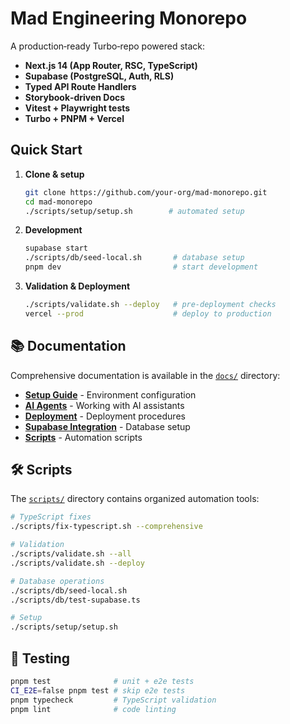 # Mad Engineering Monorepo

A production‑ready Turbo‐repo powered stack:

- **Next.js 14 (App Router, RSC, TypeScript)**
- **Supabase (PostgreSQL, Auth, RLS)**
- **Typed API Route Handlers**
- **Storybook‑driven Docs**
- **Vitest + Playwright tests**
- **Turbo + PNPM + Vercel**

## Quick Start

1. **Clone & setup**
   ```bash
   git clone https://github.com/your-org/mad-monorepo.git
   cd mad-monorepo
   ./scripts/setup/setup.sh        # automated setup
   ```

2. **Development**
   ```bash
   supabase start
   ./scripts/db/seed-local.sh       # database setup
   pnpm dev                         # start development
   ```

3. **Validation & Deployment**
   ```bash
   ./scripts/validate.sh --deploy   # pre-deployment checks
   vercel --prod                    # deploy to production
   ```

## 📚 Documentation

Comprehensive documentation is available in the [`docs/`](./docs/) directory:

- **[Setup Guide](./docs/setup/environment.md)** - Environment configuration
- **[AI Agents](./docs/development/ai-agents.md)** - Working with AI assistants
- **[Deployment](./docs/deployment/checklist.md)** - Deployment procedures
- **[Supabase Integration](./docs/integrations/supabase.md)** - Database setup
- **[Scripts](./scripts/README.md)** - Automation scripts

## 🛠️ Scripts

The [`scripts/`](./scripts/) directory contains organized automation tools:

```bash
# TypeScript fixes
./scripts/fix-typescript.sh --comprehensive

# Validation
./scripts/validate.sh --all
./scripts/validate.sh --deploy

# Database operations
./scripts/db/seed-local.sh
./scripts/db/test-supabase.ts

# Setup
./scripts/setup/setup.sh
```

## 🧪 Testing

```bash
pnpm test              # unit + e2e tests
CI_E2E=false pnpm test # skip e2e tests
pnpm typecheck         # TypeScript validation
pnpm lint              # code linting
``` 